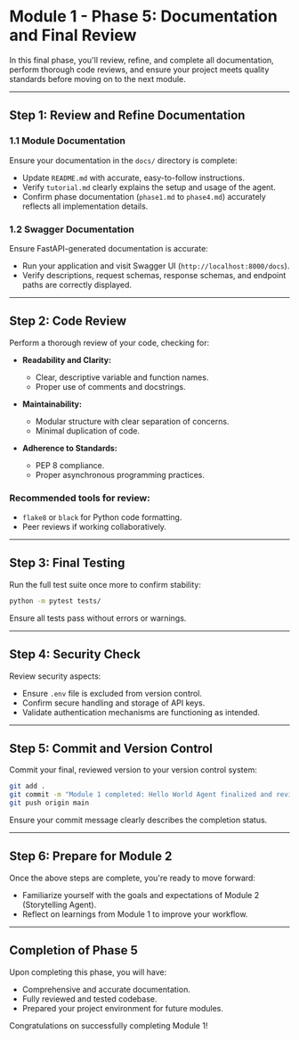 # Module 1 - Phase 5: Documentation and Final Review

In this final phase, you'll review, refine, and complete all documentation, perform thorough code reviews, and ensure your project meets quality standards before moving on to the next module.

---

## Step 1: Review and Refine Documentation

### 1.1 Module Documentation

Ensure your documentation in the `docs/` directory is complete:
- Update `README.md` with accurate, easy-to-follow instructions.
- Verify `tutorial.md` clearly explains the setup and usage of the agent.
- Confirm phase documentation (`phase1.md` to `phase4.md`) accurately reflects all implementation details.

### 1.2 Swagger Documentation

Ensure FastAPI-generated documentation is accurate:
- Run your application and visit Swagger UI (`http://localhost:8000/docs`).
- Verify descriptions, request schemas, response schemas, and endpoint paths are correctly displayed.

---

## Step 2: Code Review

Perform a thorough review of your code, checking for:

- **Readability and Clarity:**
  - Clear, descriptive variable and function names.
  - Proper use of comments and docstrings.

- **Maintainability:**
  - Modular structure with clear separation of concerns.
  - Minimal duplication of code.

- **Adherence to Standards:**
  - PEP 8 compliance.
  - Proper asynchronous programming practices.

### Recommended tools for review:
- `flake8` or `black` for Python code formatting.
- Peer reviews if working collaboratively.

---

## Step 3: Final Testing

Run the full test suite once more to confirm stability:

```bash
python -m pytest tests/
```

Ensure all tests pass without errors or warnings.

---

## Step 4: Security Check

Review security aspects:
- Ensure `.env` file is excluded from version control.
- Confirm secure handling and storage of API keys.
- Validate authentication mechanisms are functioning as intended.

---

## Step 5: Commit and Version Control

Commit your final, reviewed version to your version control system:

```bash
git add .
git commit -m "Module 1 completed: Hello World Agent finalized and reviewed"
git push origin main
```

Ensure your commit message clearly describes the completion status.

---

## Step 6: Prepare for Module 2

Once the above steps are complete, you're ready to move forward:

- Familiarize yourself with the goals and expectations of Module 2 (Storytelling Agent).
- Reflect on learnings from Module 1 to improve your workflow.

---

## Completion of Phase 5

Upon completing this phase, you will have:

- Comprehensive and accurate documentation.
- Fully reviewed and tested codebase.
- Prepared your project environment for future modules.

Congratulations on successfully completing Module 1!